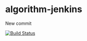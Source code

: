# algorithm-jenkins

New commit

[![Build Status](http://3.14.198.144/buildStatus/icon?job=challenge2)](http://3.14.198.144/job/challenge2/)
